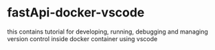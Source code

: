 # fastApi-docker-vscode
this contains tutorial for developing, running, debugging and managing version control inside docker container using vscode
